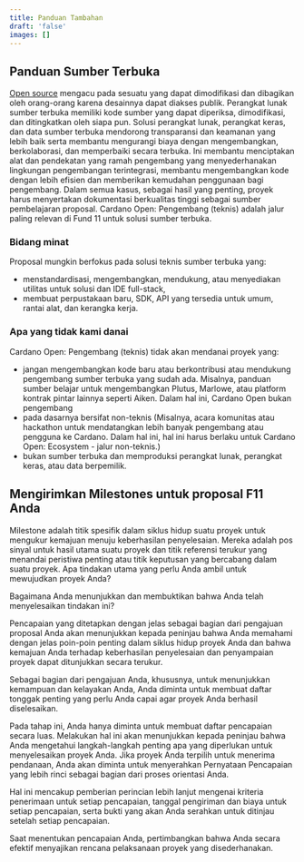 ```yaml
---
title: Panduan Tambahan
draft: 'false'
images: []
---
```


## Panduan Sumber Terbuka

[Open source](https://opensource.com/resources/what-open-source) mengacu pada sesuatu yang dapat dimodifikasi dan dibagikan oleh orang-orang karena desainnya dapat diakses publik. Perangkat lunak sumber terbuka memiliki kode sumber yang dapat diperiksa, dimodifikasi, dan ditingkatkan oleh siapa pun. Solusi perangkat lunak, perangkat keras, dan data sumber terbuka mendorong transparansi dan keamanan yang lebih baik serta membantu mengurangi biaya dengan mengembangkan, berkolaborasi, dan memperbaiki secara terbuka. Ini membantu menciptakan alat dan pendekatan yang ramah pengembang yang menyederhanakan lingkungan pengembangan terintegrasi, membantu mengembangkan kode dengan lebih efisien dan memberikan kemudahan penggunaan bagi pengembang. Dalam semua kasus, sebagai hasil yang penting, proyek harus menyertakan dokumentasi berkualitas tinggi sebagai sumber pembelajaran proposal. Cardano Open: Pengembang (teknis) adalah jalur paling relevan di Fund 11 untuk solusi sumber terbuka.

### Bidang minat

Proposal mungkin berfokus pada solusi teknis sumber terbuka yang:

- menstandardisasi, mengembangkan, mendukung, atau menyediakan utilitas untuk solusi dan IDE full-stack,
- membuat perpustakaan baru, SDK, API yang tersedia untuk umum, rantai alat, dan kerangka kerja.

### Apa yang tidak kami danai

Cardano Open: Pengembang (teknis) tidak akan mendanai proyek yang:

- jangan mengembangkan kode baru atau berkontribusi atau mendukung pengembang sumber terbuka yang sudah ada. Misalnya, panduan sumber belajar untuk mengembangkan Plutus, Marlowe, atau platform kontrak pintar lainnya seperti Aiken. Dalam hal ini, Cardano Open bukan pengembang
- pada dasarnya bersifat non-teknis (Misalnya, acara komunitas atau hackathon untuk mendatangkan lebih banyak pengembang atau pengguna ke Cardano. Dalam hal ini, hal ini harus berlaku untuk Cardano Open: Ecosystem - jalur non-teknis.)
- bukan sumber terbuka dan memproduksi perangkat lunak, perangkat keras, atau data berpemilik.

## Mengirimkan Milestones untuk proposal F11 Anda

Milestone adalah titik spesifik dalam siklus hidup suatu proyek untuk mengukur kemajuan menuju keberhasilan penyelesaian. Mereka adalah pos sinyal untuk hasil utama suatu proyek dan titik referensi terukur yang menandai peristiwa penting atau titik keputusan yang bercabang dalam suatu proyek. Apa tindakan utama yang perlu Anda ambil untuk mewujudkan proyek Anda?

Bagaimana Anda menunjukkan dan membuktikan bahwa Anda telah menyelesaikan tindakan ini?

Pencapaian yang ditetapkan dengan jelas sebagai bagian dari pengajuan proposal Anda akan menunjukkan kepada peninjau bahwa Anda memahami dengan jelas poin-poin penting dalam siklus hidup proyek Anda dan bahwa kemajuan Anda terhadap keberhasilan penyelesaian dan penyampaian proyek dapat ditunjukkan secara terukur.

Sebagai bagian dari pengajuan Anda, khususnya, untuk menunjukkan kemampuan dan kelayakan Anda, Anda diminta untuk membuat daftar tonggak penting yang perlu Anda capai agar proyek Anda berhasil diselesaikan.

Pada tahap ini, Anda hanya diminta untuk membuat daftar pencapaian secara luas. Melakukan hal ini akan menunjukkan kepada peninjau bahwa Anda mengetahui langkah-langkah penting apa yang diperlukan untuk menyelesaikan proyek Anda. Jika proyek Anda terpilih untuk menerima pendanaan, Anda akan diminta untuk menyerahkan Pernyataan Pencapaian yang lebih rinci sebagai bagian dari proses orientasi Anda.

Hal ini mencakup pemberian perincian lebih lanjut mengenai kriteria penerimaan untuk setiap pencapaian, tanggal pengiriman dan biaya untuk setiap pencapaian, serta bukti yang akan Anda serahkan untuk ditinjau setelah setiap pencapaian.

Saat menentukan pencapaian Anda, pertimbangkan bahwa Anda secara efektif menyajikan rencana pelaksanaan proyek yang disederhanakan.
